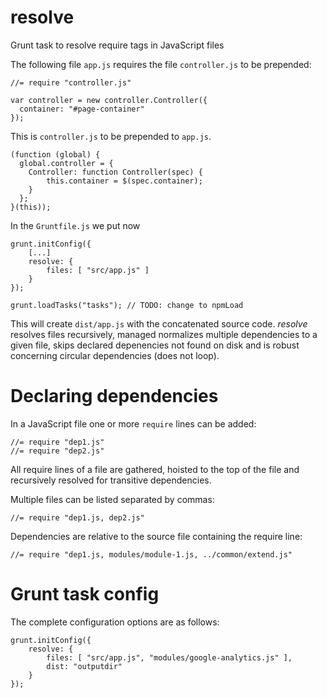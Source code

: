 resolve
=======

Grunt task to resolve require tags in JavaScript files

The following file <code>app.js</code> requires the file <code>controller.js</code> to be prepended:

<pre><code javascript>//= require "controller.js"

var controller = new controller.Controller({
  container: "#page-container"
});</code></pre>

This is <code>controller.js</code> to be prepended to <code>app.js</code>.

<pre><code javascript>(function (global) {
  global.controller = {
    Controller: function Controller(spec) {
        this.container = $(spec.container);
    }
  };
}(this));</code></pre>

In the <code>Gruntfile.js</code> we put now

<pre><code javascript>grunt.initConfig({
	[...]
	resolve: {
		files: [ "src/app.js" ]
	}
});

grunt.loadTasks("tasks"); // TODO: change to npmLoad
</code></pre>

This will create <code>dist/app.js</code> with the concatenated source code. <i>resolve</i> resolves files recursively, managed normalizes multiple dependencies to a given file, skips declared depenencies not found on disk and is robust concerning circular dependencies (does not loop).

# Declaring dependencies

In a JavaScript file one or more <code>require</code> lines can be added:

<pre><code>//= require "dep1.js"
//= require "dep2.js"</code></pre>

All require lines of a file are gathered, hoisted to the top of the file and recursively resolved for transitive dependencies.

Multiple files can be listed separated by commas:

<pre><code>//= require "dep1.js, dep2.js"</code></pre>

Dependencies are relative to the source file containing the require line:

<pre><code>//= require "dep1.js, modules/module-1.js, ../common/extend.js"</code></pre>

# Grunt task config

The complete configuration options are as follows:

<pre><code javascript>grunt.initConfig({
	resolve: {
		files: [ "src/app.js", "modules/google-analytics.js" ],
		dist: "outputdir"
	}
});</code></pre>